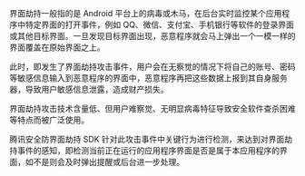 界面劫持一般指的是 Android 平台上的病毒或木马，在后台实时监控某个应用程序中特定界面的打开事件，例如 QQ、微信、支付宝、手机银行等软件的登录界面或其他目标界面。一旦发现目标界面出现，恶意程序就会马上弹出一个一模一样的界面覆盖在原始界面之上。

此时，即发生了界面劫持攻击事件，用户会在无察觉的情况下将自己的账号、密码等敏感信息输入到恶意程序的界面中，恶意程序再把这些数据上报到其自身服务器，导致用户敏感信息泄露，造成财产损失。

界面劫持攻击技术含量低、但用户难察觉、无明显病毒特征导致安全软件查杀困难等特点而被广泛使用。

腾讯安全防界面劫持 SDK 针对此攻击事件中关键行为进行检测，来达到对界面劫持事件的感知，即检测当前正在运行的应用程序界面是否是属于本应用程序的界面，如不是则会及时弹出提醒或后台进一步处理。
